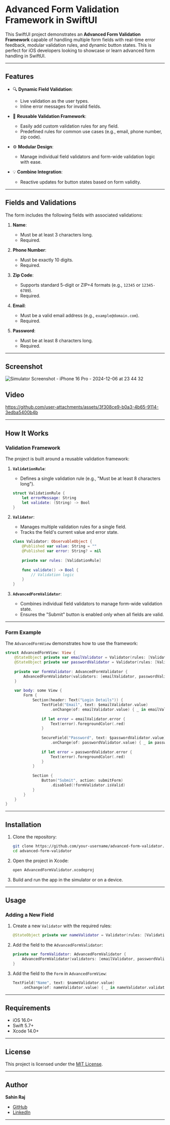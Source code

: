 # Advanced Form Validation Framework in SwiftUI

This SwiftUI project demonstrates an **Advanced Form Validation Framework** capable of handling multiple form fields with real-time error feedback, modular validation rules, and dynamic button states. This is perfect for iOS developers looking to showcase or learn advanced form handling in SwiftUI.

---

## Features

- 🔍 **Dynamic Field Validation**:
  - Live validation as the user types.
  - Inline error messages for invalid fields.
  
- 🎨 **Reusable Validation Framework**:
  - Easily add custom validation rules for any field.
  - Predefined rules for common use cases (e.g., email, phone number, zip code).

- ⚙️ **Modular Design**:
  - Manage individual field validators and form-wide validation logic with ease.

- 💡 **Combine Integration**:
  - Reactive updates for button states based on form validity.

---

## Fields and Validations

The form includes the following fields with associated validations:

1. **Name**:
   - Must be at least 3 characters long.
   - Required.

2. **Phone Number**:
   - Must be exactly 10 digits.
   - Required.

3. **Zip Code**:
   - Supports standard 5-digit or ZIP+4 formats (e.g., `12345` or `12345-6789`).
   - Required.

4. **Email**:
   - Must be a valid email address (e.g., `example@domain.com`).
   - Required.

5. **Password**:
   - Must be at least 8 characters long.
   - Required.

---

## Screenshot
![Simulator Screenshot - iPhone 16 Pro - 2024-12-06 at 23 44 32](https://github.com/user-attachments/assets/5539afb3-52c6-4e31-b4d8-5d7eddd09f51)

## Video
https://github.com/user-attachments/assets/3f308ce9-b0a3-4b65-9114-3edba5400b4b



---

## How It Works

### Validation Framework

The project is built around a reusable validation framework:

1. **`ValidationRule`**:
   - Defines a single validation rule (e.g., "Must be at least 8 characters long").
   
   ```swift
   struct ValidationRule {
       let errorMessage: String
       let validate: (String) -> Bool
   }
   ```

2. **`Validator`**:
   - Manages multiple validation rules for a single field.
   - Tracks the field's current value and error state.
   
   ```swift
   class Validator: ObservableObject {
       @Published var value: String = ""
       @Published var error: String? = nil
       
       private var rules: [ValidationRule]
       
       func validate() -> Bool {
           // Validation logic
       }
   }
   ```

3. **`AdvancedFormValidator`**:
   - Combines individual field validators to manage form-wide validation state.
   - Ensures the "Submit" button is enabled only when all fields are valid.

---

### Form Example

The `AdvancedFormView` demonstrates how to use the framework:

```swift
struct AdvancedFormView: View {
    @StateObject private var emailValidator = Validator(rules: [ValidationRules.required, ValidationRules.email])
    @StateObject private var passwordValidator = Validator(rules: [ValidationRules.required, ValidationRules.passwordLength])
    
    private var formValidator: AdvancedFormValidator {
        AdvancedFormValidator(validators: [emailValidator, passwordValidator])
    }
    
    var body: some View {
        Form {
            Section(header: Text("Login Details")) {
                TextField("Email", text: $emailValidator.value)
                    .onChange(of: emailValidator.value) { _ in emailValidator.validate() }
                
                if let error = emailValidator.error {
                    Text(error).foregroundColor(.red)
                }
                
                SecureField("Password", text: $passwordValidator.value)
                    .onChange(of: passwordValidator.value) { _ in passwordValidator.validate() }
                
                if let error = passwordValidator.error {
                    Text(error).foregroundColor(.red)
                }
            }
            
            Section {
                Button("Submit", action: submitForm)
                    .disabled(!formValidator.isValid)
            }
        }
    }
}
```

---

## Installation

1. Clone the repository:
   ```bash
   git clone https://github.com/your-username/advanced-form-validator.git
   cd advanced-form-validator
   ```

2. Open the project in Xcode:
   ```bash
   open AdvancedFormValidator.xcodeproj
   ```

3. Build and run the app in the simulator or on a device.

---

## Usage

### Adding a New Field

1. Create a new `Validator` with the required rules:
   ```swift
   @StateObject private var nameValidator = Validator(rules: [ValidationRules.required, ValidationRules.name])
   ```

2. Add the field to the `AdvancedFormValidator`:
   ```swift
   private var formValidator: AdvancedFormValidator {
       AdvancedFormValidator(validators: [emailValidator, passwordValidator, nameValidator])
   }
   ```

3. Add the field to the `Form` in `AdvancedFormView`:
   ```swift
   TextField("Name", text: $nameValidator.value)
       .onChange(of: nameValidator.value) { _ in nameValidator.validate() }
   ```

---

## Requirements

- iOS 16.0+
- Swift 5.7+
- Xcode 14.0+

---

## License

This project is licensed under the [MIT License](LICENSE).

---

## Author

**Sahin Raj**  
- [GitHub](https://github.com/sahinraj)  
- [LinkedIn](https://www.linkedin.com/in/sahinraj/)  

---
